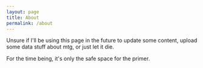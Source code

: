 ```yaml
---
layout: page
title: About
permalink: /about
---
```


Unsure if I'll be using this page in the future to update some content, upload some data stuff about mtg, or just let it die.

For the time being, it's only the safe space for the primer.
